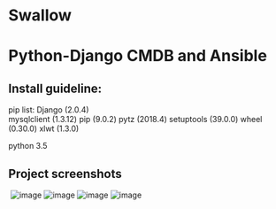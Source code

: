 # Swallow

# Python-Django CMDB and Ansible

## Install guideline:
  pip list:
  Django (2.0.4)  
  mysqlclient (1.3.12)
  pip (9.0.2)
  pytz (2018.4)
  setuptools (39.0.0)
  wheel (0.30.0)
  xlwt (1.3.0)
  
  python 3.5
  
##  Project screenshots
  ![image](https://github.com/zshengsheng/Swallow/blob/master/image_github/servers.png)
  ![image](https://github.com/zshengsheng/Swallow/blob/master/image_github/server_add.png)
  ![image](https://github.com/zshengsheng/Swallow/blob/master/image_github/server_detail.png)
  ![image](https://github.com/zshengsheng/Swallow/blob/master/image_github/server_edit.png)
